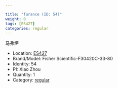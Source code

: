 ```yaml
---

title: "furance (ID: 54)"
weight: 0
tags: [ES427]
categories: regular
---
```


马弗炉

<!--more-->



- Location: [ES427](../../tags/es427)
- Brand/Model: Fisher Scientific-F30420C-33-80
- Identity: 54
- PI: Xiao Zhou
- Quantity: 1
- Category: [regular](../../categories/regular)






